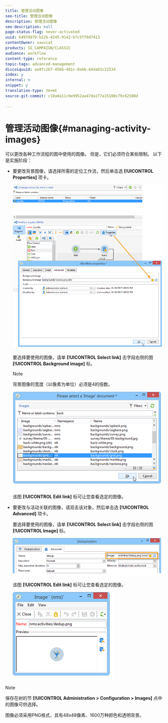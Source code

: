 ```yaml
---
title: 管理活动图像
seo-title: 管理活动图像
description: 管理活动图像
seo-description: null
page-status-flag: never-activated
uuid: 6497d979-b22b-4245-9142-b7c5ff047413
contentOwner: sauviat
products: SG_CAMPAIGN/CLASSIC
audience: workflow
content-type: reference
topic-tags: advanced-management
discoiquuid: ae8fc2b7-456b-481c-8abb-64dab1c22534
index: y
internal: n
snippet: y
translation-type: tm+mt
source-git-commit: c10a0a11c6e9952aa47da1f7a15188c79c62508d

---
```



# 管理活动图像{#managing-activity-images}

可以更改各种工作流程的图中使用的图像。 但是，它们必须符合某些限制。 以下是实施阶段：

* 要更改背景图像，请选择所需的定位工作流，然后单击选 **[!UICONTROL Properties]** 项卡。

   ![](assets/s_user_segmentation_properties_tab.png)

   要选择要使用的图像，请单 **[!UICONTROL Select link]** 击字段右侧的图 **[!UICONTROL Background image]** 标。

   >[!NOTE]
   >
   >背景图像的宽度（以像素为单位）必须是4的倍数。

   ![](assets/s_user_segmentation_background_select.png)

   该图 **[!UICONTROL Edit link]** 标可让您查看选定的图像。

* 要更改与活动关联的图像，请双击该对象，然后单击选 **[!UICONTROL Advanced]** 项卡。

   要选择要使用的图像，请单 **[!UICONTROL Select link]** 击字段右侧的图 **[!UICONTROL Image]** 标。

   ![](assets/s_user_segmentation_activity_image.png)

   该图 **[!UICONTROL Edit link]** 标可让您查看选定的图像。

   ![](assets/s_user_segmentation_activity_image_select.png)

>[!NOTE]
>
>保存在树的节 **[!UICONTROL Administration > Configuration > Images]** 点中的图像可供选择。
>  
>图像必须采用PNG格式，具有48x48像素、1600万种颜色和透明背景。

